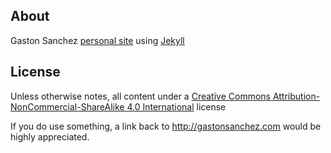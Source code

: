 ## About

Gaston Sanchez [personal site](http://gastonsanchez.com) using [Jekyll](http://github.com/mojombo/jekyll)


## License

Unless otherwise notes, all content under a 
[Creative Commons Attribution-NonCommercial-ShareAlike 4.0 International](http://creativecommons.org/licenses/by-nc-sa/4.0/) 
license

If you do use something, a link back to http://gastonsanchez.com would be highly appreciated.